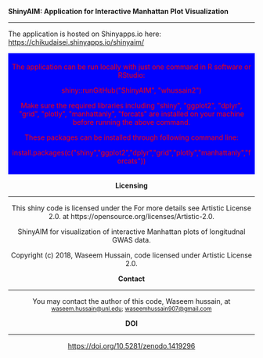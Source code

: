  <b> ShinyAIM: Application for Interactive Manhattan Plot Visualization</b>
<hr>
 
The application is hosted on Shinyapps.io here: https://chikudaisei.shinyapps.io/shinyaim/
<header class = "mainHeader">
<p>
<div style="background-color:blue;color:red;padding:5px;">
<p>The application can be run  locally with just one command in R software or RStudio:</p>
<p>shiny::runGitHub("ShinyAIM", "whussain2")</p>
<p>Make sure the required libraries including "shiny", "ggplot2", "dplyr", "grid", "plotly", "manhattanly", "forcats" are installed on your machine before running the above command.</p>
<p>These packages can be installed through following command line:</p> 
<p>install.packages(c("shiny","ggplot2","dplyr","grid","plotly","manhattanly","forcats"))</p>
</div>

<b>Licensing</b>
<hr>
<p>This shiny code is licensed under the For more details see Artistic License 2.0. at https://opensource.org/licenses/Artistic-2.0.</p> 
<p>ShinyAIM for visualization of interactive Manhattan plots of longitudnal GWAS data.</p>
<p>Copyright (c) 2018, Waseem Hussain,  code licensed under Artistic License 2.0.</p>


<b>Contact</b>
<hr>

You may contact the author of this code, Waseem hussain, at<small> <waseem.hussain@unl.edu>; <waseemhussain907@gmail.com></small>

<b> DOI </b>
<hr>

https://doi.org/10.5281/zenodo.1419296
